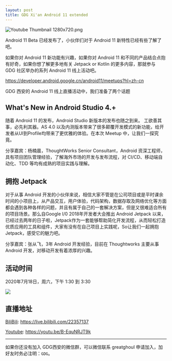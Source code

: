 ```yaml
---
layout: post
title: GDG Xi'an Android 11 extended
---
```

![Youtube Thumbnail _1280x720_.png](https://i.loli.net/2020/07/10/dvMEYwaQ5W8bSpI.png)

Android 11 Beta 已经发布了，小伙伴们对于 Android 11 新特性已经有些了解了吧。

如果你对 Android 11 新功能有兴趣，如果你对 Android 11 和不同的产品结合点抱有好奇，如果你想了解更多地有关 Jetpack or Kotlin 的更多内容，那就参与 GDG 社区举办的系列 Android 11 线上活动吧。

https://developer.android.google.cn/android11/meetups?hl=zh-cn

GDG 西安的 Android 11 线上直播活动中，我们准备了两个话题

## What's New in Android Studio 4.+

随着 Android 11 的发布，Android Studio 新版本的发布也随之到来。
工欲善其事，必先利其器。AS 4.0 以及内测版本带来了很多颠覆开发模式的新功能，给开发者从UI到Profile均带来了更优雅的体验。在本次 Meetup 中，让我们一探究竟。

分享嘉宾：杨楠晨，ThoughtWorks Senior Consultant，Android 资深工程师，具有项目团队管理经验，了解海外市场的开发与发布流程，对 CI/CD、移动端自动化、TDD 等均有成熟的项目实践与理解。

## 拥抱 Jetpack

对于从事 Android 开发的小伙伴来说，相信大家不管是在公司项目或是平时课余时间的小项目上，从产品交互，用户体验，代码架构，数据存取及网络优化等方面都会遇到各种各样的问题，并且有属于自己的一套解决方案，但是又很难适合所有的项目场景。那么自Google I/0 2018年开发者大会推出 Android Jetpack 以来，已经过去两年的日子啦，Jetpack作为一套能够帮助简化开发流程，从而轻松打造优质应用的工具和组件，大家有没有在自己项目上实践呢，So让我们一起拥抱Jetpack，感受它的魅力吧。

分享嘉宾：张从飞，3年 Android 开发经验，目前在 Thoughtworks 主要从事 Android 开发，对移动开发有着浓厚的兴趣。

## 活动时间

2020年7月18日，周六，下午 1:30 到 3:30 <br>

<a target="_blank" href="https://calendar.google.com/event?action=TEMPLATE&amp;tmeid=NzR2NzM0aTk0MHZxbmppNTE0NWQ4NjNjdm0gdjh0b2Q5ZTF1OTI2ZTd0dGU3cDJpbDUwZGdAZw&amp;tmsrc=v8tod9e1u926e7tte7p2il50dg%40group.calendar.google.com"><img border="0" src="https://i.loli.net/2020/04/15/DI38fW1N4nwrcYa.png"></a>


## 直播地址

[BiliBili](https://live.bilibili.com/22357137): https://live.bilibili.com/22357137

[Youtube](https://youtu.be/B-EquNRJT9k
): https://youtu.be/B-EquNRJT9k

-----

如果你还没有加入 GDG西安的微信群，可以微信联系 greatghoul 申请加入，加好友时务必注明：`GDG`。

